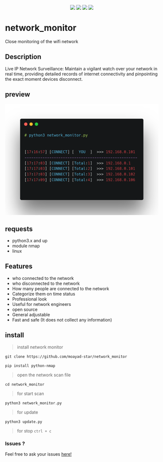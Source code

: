 <p align="center">
  <img src="https://img.shields.io/badge/Author-moayad--star-orange">
  <img src="https://img.shields.io/badge/Open%20Source-Yes-cyan?style=flat-square">
  <img src="https://img.shields.io/badge/Written%20In-Python-blue?style=flat-square">
  <img src="https://img.shields.io/badge/Version-v2.2-green">
</p>

# network_monitor

Close monitoring of the wifi network

## Description

Live IP Network Surveillance: Maintain a vigilant watch over your network in real time, providing detailed records of internet connectivity and pinpointing the exact moment devices disconnect.

## preview

![preview](docs/assets/preview.png)

## requests

* python3.x and up
* module nmap
* linux

## Features

* who connected to the network
* who disconnected to the network
* How many people are connected to the network
* Categorize them on time status
* Professional look
* Useful for network engineers
* open source
* General adjustable
* Fast and safe (It does not collect any information)

## install

> install network monitor

```
git clone https://github.com/moayad-star/network_monitor
```

```
pip install python-nmap
```
> open the network scan file

```
cd network_monitor
```

> for start scan

```
python3 network_monitor.py
```

> for update

```
python3 update.py
```
> for stop `ctrl + c`

### Issues ?

Feel free to ask your issues [here!](https://github.com/moayad-star/network_monitor/issues)

